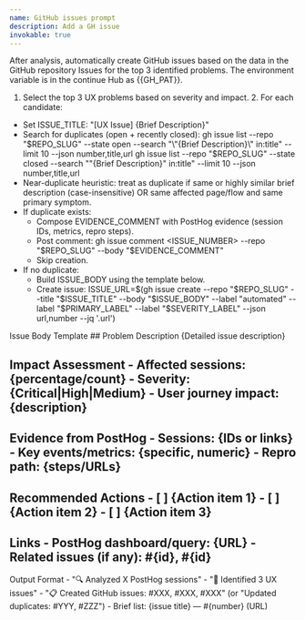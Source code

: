 ```yaml
---
name: GitHub issues prompt
description: Add a GH issue
invokable: true
---
```


After analysis, automatically create GitHub issues based on the data in the GitHub repository Issues for the top 3 identified problems. The environment variable is in the continue Hub as {{GH_PAT}}.
1. Select the top 3 UX problems based on severity and impact. 2. For each candidate:
  - Set ISSUE_TITLE: "[UX Issue] {Brief Description}"
  - Search for duplicates (open + recently closed):
    gh issue list --repo "$REPO_SLUG" --state open --search "\"{Brief Description}\" in:title" --limit 10 --json number,title,url
    gh issue list --repo "$REPO_SLUG" --state closed --search "\"{Brief Description}\" in:title" --limit 10 --json number,title,url
  - Near-duplicate heuristic: treat as duplicate if same or highly similar brief description (case-insensitive) OR same affected page/flow and same primary symptom.
  - If duplicate exists:
    - Compose EVIDENCE_COMMENT with PostHog evidence (session IDs, metrics, repro steps).
    - Post comment:
      gh issue comment <ISSUE_NUMBER> --repo "$REPO_SLUG" --body "$EVIDENCE_COMMENT"
    - Skip creation.
  - If no duplicate:
    - Build ISSUE_BODY using the template below.
    - Create issue:
      ISSUE_URL=$(gh issue create --repo "$REPO_SLUG" --title "$ISSUE_TITLE" --body "$ISSUE_BODY" --label "automated" --label "$PRIMARY_LABEL" --label "$SEVERITY_LABEL" --json url,number --jq '.url')

Issue Body Template ## Problem Description {Detailed issue description}
## Impact Assessment - Affected sessions: {percentage/count} - Severity: {Critical|High|Medium} - User journey impact: {description}
## Evidence from PostHog - Sessions: {IDs or links} - Key events/metrics: {specific, numeric} - Repro path: {steps/URLs}
## Recommended Actions - [ ] {Action item 1} - [ ] {Action item 2} - [ ] {Action item 3}
## Links - PostHog dashboard/query: {URL} - Related issues (if any): #{id}, #{id}
Output Format - "🔍 Analyzed X PostHog sessions" - "🎯 Identified 3 UX issues" - "📋 Created GitHub issues: #XXX, #XXX, #XXX" (or "Updated duplicates: #YYY, #ZZZ") - Brief list: {issue title} — #{number} (URL)